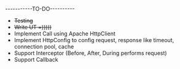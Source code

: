 -----------TO-DO----------

- ~~Testing~~
- ~~Write UT =)))))~~
- Implement Call using Apache HttpClient
- Implement HttpConfig to config request, response like timeout, connection pool, cache
- Support Interceptor (Before, After, During performs request)
- Support Callback